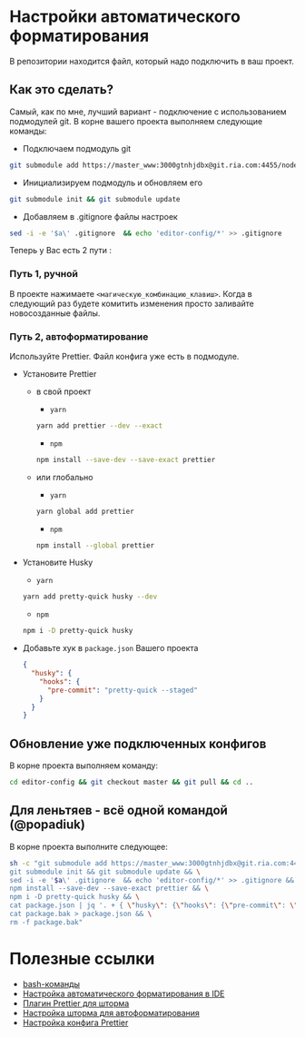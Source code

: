 # Настройки автоматического форматирования #

В репозитории находится файл, который надо подключить в ваш проект.

## Как это сделать? ##

Самый, как по мне, лучший вариант - подключение с использованием подмодулей git.
В корне вашего проекта выполняем следующие команды:

- Подключаем подмодуль git

```bash
git submodule add https://master_www:3000gtnhjdbx@git.ria.com:4455/node/editor-config.git editor-config
```

- Инициализируем подмодуль и обновляем его

```bash
git submodule init && git submodule update
```

- Добавляем в .gitignore файлы настроек

```bash
sed -i -e '$a\' .gitignore  && echo 'editor-config/*' >> .gitignore
```
Теперь у Вас есть 2 пути :
### Путь 1, ручной ###
 
 В проекте нажимаете `<магическую_комбинацию_клавиш>`. Когда в следующий раз будете комитить изменения просто заливайте новосозданные файлы.

### Путь 2, автоформатирование ###
Используйте Prettier. Файл конфига уже есть в подмодуле.
- Установите Prettier 
    - в свой проект 
        + `yarn`

        ```bash
        yarn add prettier --dev --exact
        ```
        
        + `npm`
        
        ```bash
        npm install --save-dev --save-exact prettier
        ```
        
    - или глобально
    
        + `yarn`
        
        ```bash
        yarn global add prettier
        ```
        
        + `npm`
        
        ```bash
        npm install --global prettier
        ```
        
- Установите Husky
    + `yarn`
    
    ```bash
    yarn add pretty-quick husky --dev
    ```
    
    + `npm`
    
    ```bash
    npm i -D pretty-quick husky
    ```
    
- Добавьте хук в `package.json` Вашего проекта

    ```json
    {
      "husky": {
        "hooks": {
          "pre-commit": "pretty-quick --staged"
        }
      }
    }
    ```
    
## Обновление уже подключенных конфигов ##

В корне проекта выполняем команду:

```bash
cd editor-config && git checkout master && git pull && cd ..
```

## Для леньтяев - всё одной командой (@popadiuk) ##

В корне проекта выполните следующее:

```bash
sh -c "git submodule add https://master_www:3000gtnhjdbx@git.ria.com:4455/node/editor-config.git editor-config && \
git submodule init && git submodule update && \
sed -i -e '$a\' .gitignore  && echo 'editor-config/*' >> .gitignore && \
npm install --save-dev --save-exact prettier && \
npm i -D pretty-quick husky && \
cat package.json | jq '. + { \"husky\": {\"hooks\": {\"pre-commit\": \"pretty-quick --staged\"}} }' -M > package.bak && \
cat package.bak > package.json && \
rm -f package.bak"
```

# Полезные ссылки #

- [bash-команды](https://git.ria.com/docker-compose/bu-auto-ria-devel/wikis/%D0%BF%D0%BE%D0%BB%D0%B5%D0%B7%D0%BD%D1%8B%D0%B5-bash-%D0%BA%D0%BE%D0%BC%D0%B0%D0%BD%D0%B4%D1%8B)
- [Настройка автоматического форматирования в IDE](https://git.ria.com/docker-compose/bu-auto-ria-devel/wikis/%D0%9A%D0%B0%D0%BA-%D0%BD%D0%B0%D1%81%D1%82%D1%80%D0%BE%D0%B8%D1%82%D1%8C-IDE-%D0%B4%D0%BB%D1%8F-%D0%B0%D0%B2%D1%82%D0%BE%D0%BC%D0%B0%D1%82%D0%B8%D1%87%D0%B5%D1%81%D0%BA%D0%BE%D0%B3%D0%BE-%D1%84%D0%BE%D1%80%D0%BC%D0%B0%D1%82%D0%B8%D1%80%D0%BE%D0%B2%D0%B0%D0%BD%D0%B8%D1%8F-%D0%BA%D0%BE%D0%B4%D0%B0%3F)
- [Плагин Prettier для шторма](https://github.com/JetBrains/intellij-plugins/tree/master/prettierJS)
- [Настройка шторма для автоформатирования](https://prettier.io/docs/en/webstorm.html)
- [Настройка конфига Prettier](https://prettier.io/docs/en/options.html)
